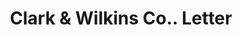---
doi: 10.7916/D83X9JQQ
date_other: '1924'
date_other_textual: '1924'
form: correspondence
genre:
- Letters (correspondence)
name:
- Clark & Wilkins Co.
object_in_context_url: https://biggert.cul.columbia.edu/items/view/ave_biggert_00970
subject_hierarchical_geographic:
- New York, New York, United States
subject_name:
- Clark & Wilkins Co.
title: Clark & Wilkins Co.. Letter
sort_title: Clark & Wilkins Co.. Letter
call_number: ave_biggert_00970
coordinates:
- 40.71277777777778,-74.00583333333333
pid: ave_biggert_00970
identifiers: ave_biggert_00970
thumbnail: false
permalink: /biggert/ave_biggert_00970/
layout: iiif-image-page
---